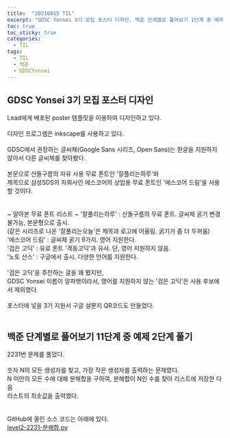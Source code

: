 ```yaml
---
title:  "20210815 TIL"
excerpt: "GDSC Yonsei 3기 모집 포스터 디자인, 백준 단계별로 풀어보기 1단계 중 예제 2단계 풀기(2231번)"
toc: true
toc_sticky: true
categories:
  - TIL
tags:
  - TIL
  - 백준
  - GDSCYonsei
---
```


## GDSC Yonsei 3기 모집 포스터 디자인
Lead에게 배포된 poster 템플릿을 이용하여 디자인하고 있다.  
<br>
디자인 프로그램은 inkscape를 사용하고 있다.  
<br>
GDSC에서 권장하는 글씨체(Google Sans 시리즈, Open Sans)는 한글을 지원하지 않아서 다른 글씨체를 찾아봤다.  
<br>
본문으로 산돌구름의 자유 사용 무료 폰트인 '잘풀리는하루'와  
제목으로 삼성SDS의 자회사인 에스코어의 상업용 무료 폰트인 '에스코어 드림'을 사용할 것이다.  
<br>
<br>
~ 알아본 무료 폰트 리스트 ~
'잘풀리는하루' : 산돌구름의 무료 폰트. 글씨체 굵기 변경 불가능, 본문형으로 출시.  
(같은 시리즈로 나온 '잘풀리는오늘'은 제목과 로고에 어울림. 굵기가 좀 더 두꺼움)  
'에스코어 드림' : 글씨체 굵기 9가지. 영어 지원한다.  
'검은 고딕' : 유료 폰트 '격동고딕'과 유사. 단, 영어 지원하지 않음.  
'노토 산스' : 구글에서 출시. 다양한 언어를 지원한다.  
<br>
'검은 고딕'을 추천하는 글을 꽤 봤지만,  
GDSC Yonsei 이름이 알파벳이라서, 영어를 지원하지 않는 '검은 고딕'은 사용 후보에서 제외했다.  
<br>
포스터에 넣을 3기 지원서 구글 설문지 QR코드도 만들었다.  
<br>



## 백준 단계별로 풀어보기 11단계 중 예제 2단계 풀기  
2231번 문제를 풀었다.  
<br>
숫자 N의 모든 생성자를 찾고, 가장 작은 생성자를 출력하는 문제였다.  
N 미만의 모든 수에 대해 분해합을 구하여, 분해합이 N인 수를 찾아 리스트에 저장한 다음  
리스트의 최솟값을 출력했다.  
<br>
<br>
GitHub에 올린 소스 코드는 아래에 있다.  
[level2-2231-분해합.py](https://github.com/leeryeongsong/baekjoon-step-by-step-python3/blob/main/step11/level2-2231-%EB%B6%84%ED%95%B4%ED%95%A9.py)  
<br>
